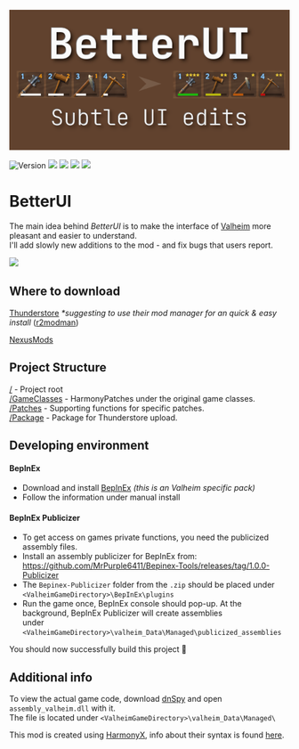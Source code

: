 [<p align="center"><img width="600" src="/logo.png"></p>](/logo.png) 

![Version](https://img.shields.io/endpoint?color=success&label=Version&style=flat-square&url=https%3A%2F%2Fvalheim-modtracker.vercel.app%2Fnexusmods%2F189%2Fversion)
[![](https://img.shields.io/endpoint?label=TS%20Downloads&style=flat-square&url=https%3A%2F%2Fvalheim-modtracker.vercel.app%2Fthunderstore%2FMasa%2FBetterUI%2Fdownloads)](https://valheim.thunderstore.io/package/Masa/BetterUI/)
[![](https://img.shields.io/endpoint?label=TS%20%F0%9F%91%8D&style=flat-square&url=https%3A%2F%2Fvalheim-modtracker.vercel.app%2Fthunderstore%2FMasa%2FBetterUI%2Fratings)](https://valheim.thunderstore.io/package/Masa/BetterUI/)
[![](https://img.shields.io/endpoint?label=Nexus%20endorsed&style=flat-square&url=https%3A%2F%2Fvalheim-modtracker.vercel.app%2Fnexusmods%2F189%2Fendorsed)](https://www.nexusmods.com/valheim/mods/189)
[![](https://img.shields.io/endpoint?label=Nexus%20views&style=flat-square&url=https%3A%2F%2Fvalheim-modtracker.vercel.app%2Fnexusmods%2F189%2Fviews)](https://www.nexusmods.com/valheim/mods/189)
# BetterUI 
The main idea behind *BetterUI* is to make the interface of [Valheim](https://www.valheimgame.com/) more pleasant and easier to understand.  
I'll add slowly new additions to the mod - and fix bugs that users report.

[![](https://i.nyah.moe/Rb5tv.png)](https://zap-hosting.com/BetterUI)

## Where to download 
[Thunderstore](https://valheim.thunderstore.io/package/Masa/BetterUI/)  _*suggesting to use their mod manager for an quick & easy install_ ([r2modman](https://valheim.thunderstore.io/package/ebkr/r2modman/))

[NexusMods](https://www.nexusmods.com/valheim/mods/189)

## Project Structure
[/](/BetterUI/) - Project root  
[/GameClasses](/BetterUI/GameClasses) - HarmonyPatches under the original game classes.  
[/Patches](/BetterUI/Patches) - Supporting functions for specific patches.  
[/Package](/BetterUI/Package) - Package for Thunderstore upload.  

## Developing environment
#### BepInEx
 - Download and install [BepInEx](https://valheim.thunderstore.io/package/denikson/BepInExPack_Valheim/) *(this is an Valheim specific pack)*
 - Follow the information under manual install
#### BepInEx Publicizer
 - To get access on games private functions, you need the publicized assembly files.
 - Install an assembly publicizer for BepInEx from:  https://github.com/MrPurple6411/Bepinex-Tools/releases/tag/1.0.0-Publicizer
 - The `Bepinex-Publicizer` folder from the `.zip` should be placed under `<ValheimGameDirectory>\BepInEx\plugins`
 - Run the game once, BepInEx console should pop-up. At the background, BepInEx Publicizer will create assemblies  
 under `<ValheimGameDirectory>\valheim_Data\Managed\publicized_assemblies`
 
 You should now successfully build this project 🎉
 
 ## Additional info
 To view the actual game code, download [dnSpy](https://github.com/dnSpy/dnSpy/releases/tag/v6.1.8) and open `assembly_valheim.dll` with it.  
 The file is located under `<ValheimGameDirectory>\valheim_Data\Managed\`
 
 This mod is created using [HarmonyX](https://github.com/BepInEx/HarmonyX), info about their syntax is found [here](https://harmony.pardeike.net/articles/patching.html).
